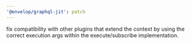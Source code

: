 ```yaml
---
'@envelop/graphql-jit': patch
---
```


fix compatibility with other plugins that extend the context by using the correct execution args within the execute/subscribe implementation.
